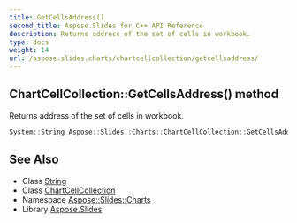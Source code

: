 ```yaml
---
title: GetCellsAddress()
second_title: Aspose.Slides for C++ API Reference
description: Returns address of the set of cells in workbook.
type: docs
weight: 14
url: /aspose.slides.charts/chartcellcollection/getcellsaddress/
---
```

## ChartCellCollection::GetCellsAddress() method


Returns address of the set of cells in workbook.

```cpp
System::String Aspose::Slides::Charts::ChartCellCollection::GetCellsAddress() override
```

## See Also

* Class [String](../../../system/string/)
* Class [ChartCellCollection](../)
* Namespace [Aspose::Slides::Charts](../../)
* Library [Aspose.Slides](../../../)